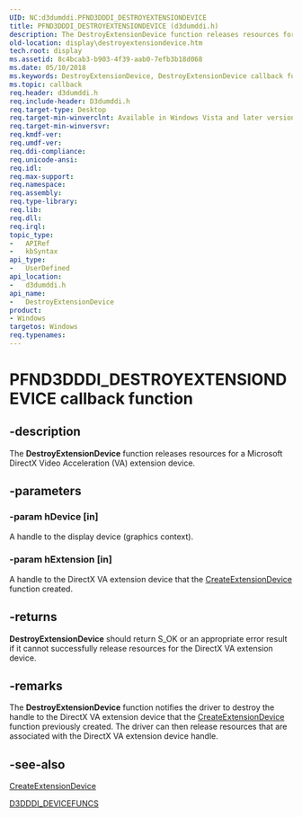```yaml
---
UID: NC:d3dumddi.PFND3DDDI_DESTROYEXTENSIONDEVICE
title: PFND3DDDI_DESTROYEXTENSIONDEVICE (d3dumddi.h)
description: The DestroyExtensionDevice function releases resources for a Microsoft DirectX Video Acceleration (VA) extension device.
old-location: display\destroyextensiondevice.htm
tech.root: display
ms.assetid: 8c4bcab3-b903-4f39-aab0-7efb3b18d068
ms.date: 05/10/2018
ms.keywords: DestroyExtensionDevice, DestroyExtensionDevice callback function [Display Devices], PFND3DDDI_DESTROYEXTENSIONDEVICE, PFND3DDDI_DESTROYEXTENSIONDEVICE callback, UserModeDisplayDriver_Functions_6d9ce1e0-efda-4633-83fb-fa6a5aa5f37b.xml, d3dumddi/DestroyExtensionDevice, display.destroyextensiondevice
ms.topic: callback
req.header: d3dumddi.h
req.include-header: D3dumddi.h
req.target-type: Desktop
req.target-min-winverclnt: Available in Windows Vista and later versions of the Windows operating systems.
req.target-min-winversvr: 
req.kmdf-ver: 
req.umdf-ver: 
req.ddi-compliance: 
req.unicode-ansi: 
req.idl: 
req.max-support: 
req.namespace: 
req.assembly: 
req.type-library: 
req.lib: 
req.dll: 
req.irql: 
topic_type:
-	APIRef
-	kbSyntax
api_type:
-	UserDefined
api_location:
-	d3dumddi.h
api_name:
-	DestroyExtensionDevice
product:
- Windows
targetos: Windows
req.typenames: 
---
```


# PFND3DDDI_DESTROYEXTENSIONDEVICE callback function


## -description


The <b>DestroyExtensionDevice</b> function releases resources for a Microsoft DirectX Video Acceleration (VA) extension device.


## -parameters




### -param hDevice [in]

A handle to the display device (graphics context).


### -param hExtension [in]

A handle to the DirectX VA extension device that the <a href="https://msdn.microsoft.com/7e6dbb70-2e74-4ddb-a504-2c8145af99d9">CreateExtensionDevice</a> function created.


## -returns



<b>DestroyExtensionDevice</b> should return S_OK or an appropriate error result if it cannot successfully release resources for the DirectX VA extension device.




## -remarks



The <b>DestroyExtensionDevice</b> function notifies the driver to destroy the handle to the DirectX VA extension device that the <a href="https://msdn.microsoft.com/7e6dbb70-2e74-4ddb-a504-2c8145af99d9">CreateExtensionDevice</a> function previously created. The driver can then release resources that are associated with the DirectX VA extension device handle.




## -see-also




<a href="https://msdn.microsoft.com/7e6dbb70-2e74-4ddb-a504-2c8145af99d9">CreateExtensionDevice</a>



<a href="https://msdn.microsoft.com/library/windows/hardware/ff544519">D3DDDI_DEVICEFUNCS</a>
 

 

